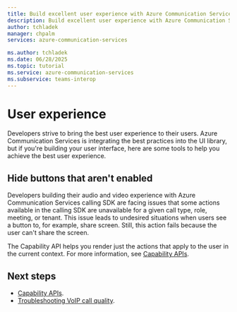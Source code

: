 ```yaml
---
title: Build excellent user experience with Azure Communication Services
description: Build excellent user experience with Azure Communication Services
author: tchladek
manager: chpalm
services: azure-communication-services

ms.author: tchladek
ms.date: 06/28/2025
ms.topic: tutorial
ms.service: azure-communication-services
ms.subservice: teams-interop
---
```


# User experience

Developers strive to bring the best user experience to their users. Azure Communication Services is integrating the best practices into the UI library, but if you're building your user interface, here are some tools to help you achieve the best user experience.

## Hide buttons that aren't enabled

Developers building their audio and video experience with Azure Communication Services calling SDK are facing issues that some actions available in the calling SDK are unavailable for a given call type, role, meeting, or tenant. This issue leads to undesired situations when users see a button to, for example, share screen. Still, this action fails because the user can't share the screen.

The Capability API helps you render just the actions that apply to the user in the current context. For more information, see [Capability APIs](../../how-tos/calling-sdk/capabilities.md).

## Next steps

- [Capability APIs](../../how-tos/calling-sdk/capabilities.md).
- [Troubleshooting VoIP call quality](./troubleshoot-web-voip-quality.md).
